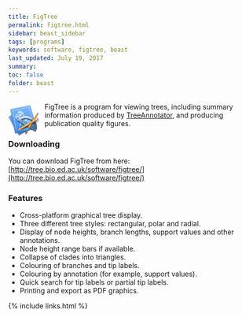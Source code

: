 ```yaml
---
title: FigTree
permalink: figtree.html
sidebar: beast_sidebar
tags: [programs]
keywords: software, figtree, beast
last_updated: July 19, 2017
summary: 
toc: false
folder: beast
---
```


<div style="float: left;" >
<img style="max-width: 64px; margin: 4px 10px 0px 0px" src="/images/figtree-icon.png" alt="logo" />
</div>
<div class="summary" style="border-left: none">
FigTree is a program for viewing trees, including summary information produced by <a href="treeannotator.html">TreeAnnotator</a>, and producing publication quality figures.
</div>

### Downloading

You can download FigTree from here: [http://tree.bio.ed.ac.uk/software/figtree/](http://tree.bio.ed.ac.uk/software/figtree/)

### Features
- Cross-platform graphical tree display.
- Three different tree styles: rectangular, polar and radial.
- Display of node heights, branch lengths, support values and other annotations.
- Node height range bars if available.
- Collapse of clades into triangles.
- Colouring of branches and tip labels.
- Colouring by annotation (for example, support values).
- Quick search for tip labels or partial tip labels.
- Printing and export as PDF graphics.

{% include links.html %}